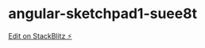 # angular-sketchpad1-suee8t

[Edit on StackBlitz ⚡️](https://stackblitz.com/edit/angular-sketchpad1-suee8t)